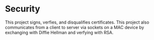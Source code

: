 # Security
This project signs, verfies, and disqualifies certificates. This project also communicates from a client to server via sockets on a MAC device by exchanging with Diffie Hellman and verfying with RSA.
